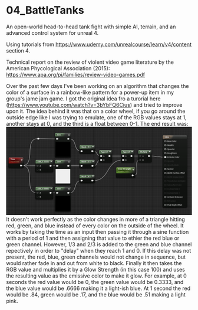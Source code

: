 # 04_BattleTanks
An open-world head-to-head tank fight with simple AI, terrain, and an advanced control system for unreal 4.

Using tutorials from https://www.udemy.com/unrealcourse/learn/v4/content section 4.


Technical report on the review of violent video game literature by the American Phycological Association (2015):
https://www.apa.org/pi/families/review-video-games.pdf


Over the past few days I've been working on an algorithm that changes the color of a surface in a rainbow-like pattern for a power-up item in my group's jame jam game. I got the original idea fro a turorial here (https://www.youtube.com/watch?v=3bYbFQ6Cius) and tried to improve upon it. The idea behind it was that on a color wheel, if you go around the outside edge like I was trying to emulate, one of the RGB values stays at 1, another stays at 0, and the third is a float between 0-1. The end result was:
![alt text](https://raw.githubusercontent.com/setg2002/04_BattleTanks/master/GameDevMath.PNG)
It doesn't work perfectly as the color changes in more of a triangle hitting red, green, and blue instead of every color on the outside of the wheel. It works by taking the time as an input then passing it through a sine function with a period of 1 and then assigning that value to ethier the red blue or green channel. However, 1/3 and 2/3 is added to the green and blue channel repectively in order to "delay" when they reach 1 and 0. If this delay was not present, the red, blue, green channels would not change in sequence, but would rather fade in and out from white to black. Finally it then takes the RGB value and multiplies it by a Glow Strength (in this case 100) and uses the resulting value as the emissive color to make it glow. For example, at 0 seconds the red value would be 0, the green value would be 0.3333, and the blue value would be .6666 making it a light-ish blue. At 1 second the red would be .84, green would be .17, and the blue would be .51 making a light pink.
